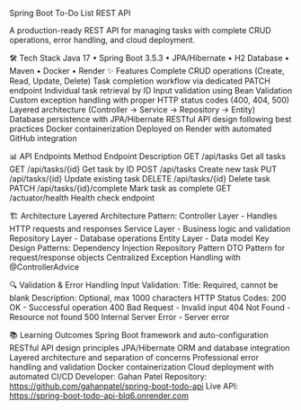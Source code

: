 Spring Boot To-Do List REST API

A production-ready REST API for managing tasks with complete CRUD operations, error handling, and cloud deployment.

🛠️ Tech Stack
Java 17 • Spring Boot 3.5.3 • JPA/Hibernate • H2 Database • Maven • Docker • Render
✨ Features
Complete CRUD operations (Create, Read, Update, Delete)
Task completion workflow via dedicated PATCH endpoint
Individual task retrieval by ID
Input validation using Bean Validation
Custom exception handling with proper HTTP status codes (400, 404, 500)
Layered architecture (Controller → Service → Repository → Entity)
Database persistence with JPA/Hibernate
RESTful API design following best practices
Docker containerization
Deployed on Render with automated GitHub integration

📊 API Endpoints
Method	Endpoint	Description
GET	/api/tasks	Get all tasks
GET	/api/tasks/{id}	Get task by ID
POST	/api/tasks	Create new task
PUT	/api/tasks/{id}	Update existing task
DELETE	/api/tasks/{id}	Delete task
PATCH	/api/tasks/{id}/complete	Mark task as complete
GET	/actuator/health	Health check endpoint

🏗️ Architecture
Layered Architecture Pattern:
Controller Layer - Handles HTTP requests and responses
Service Layer - Business logic and validation
Repository Layer - Database operations
Entity Layer - Data model
Key Design Patterns:
Dependency Injection
Repository Pattern
DTO Pattern for request/response objects
Centralized Exception Handling with @ControllerAdvice

🔍 Validation & Error Handling
Input Validation:
Title: Required, cannot be blank
Description: Optional, max 1000 characters
HTTP Status Codes:
200 OK - Successful operation
400 Bad Request - Invalid input
404 Not Found - Resource not found
500 Internal Server Error - Server error

📚 Learning Outcomes
Spring Boot framework and auto-configuration
RESTful API design principles
JPA/Hibernate ORM and database integration
Layered architecture and separation of concerns
Professional error handling and validation
Docker containerization
Cloud deployment with automated CI/CD
Developer: Gahan Patel
Repository: https://github.com/gahanpatel/spring-boot-todo-api
Live API: https://spring-boot-todo-api-blq6.onrender.com
